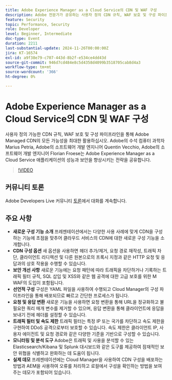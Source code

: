 ```yaml
---
title: Adobe Experience Manager as a Cloud Service의 CDN 및 WAF 구성
description: Adobe 전문가가 공유하는 사용자 정의 CDN 규칙, WAF 보호 및 구성 파이프라인을 통해 Adobe Experience Manager as a Cloud Service 애플리케이션의 성능과 보안을 향상시킵니다.
feature: Security
topic: Performance, Security
role: Developer
level: Beginner, Intermediate
doc-type: Event
duration: 2211
last-substantial-update: 2024-11-26T00:00:00Z
jira: KT-16574
exl-id: a9f38e79-c707-443d-8b2f-e534ce4dd43d
source-git-commit: 946d7cd484e8c5d4358d4099b3518705cab8d4a3
workflow-type: tm+mt
source-wordcount: '366'
ht-degree: 0%

---
```


# Adobe Experience Manager as a Cloud Service의 CDN 및 WAF 구성

사용자 정의 가능한 CDN 규칙, WAF 보호 및 구성 파이프라인을 통해 Adobe Managed CDN의 모든 가능성을 최대한 활용하십시오. Adobe의 수석 컴퓨터 과학자 Marius Petria, Adobe의 소프트웨어 개발 엔지니어 Quentin Vecchio, Adobe의 소프트웨어 개발 엔지니어 Florian Froese는 Adobe Experience Manager as a Cloud Service 애플리케이션의 성능과 보안을 향상시키는 전략을 공유합니다.

>[!VIDEO](https://video.tv.adobe.com/v/3440401/?learn=on&enablevpops)

## 커뮤니티 토론

Adobe Developers Live 커뮤니티 [토론](https://adobe.ly/3O0TyYa)에서 대화를 계속합니다.

## 주요 사항

* **새로운 구성 기능 소개** 프레젠테이션에서는 다양한 사용 사례에 맞게 CDN을 구성하는 기능에 초점을 맞추어 클라우드 서비스의 CDN에 대한 새로운 구성 기능을 소개합니다.
* **CDN 구성 옵션** 새 옵션을 사용하면 헤더 추가/제거, 요청 경로 재작성, 트래픽 차단, 클라이언트 리디렉션 및 다른 원본으로의 프록시 지정과 같은 HTTP 요청 및 응답과의 상호 작용을 수행할 수 있습니다.
* **보안 개선 사항** 새로운 기능에는 요청 패턴에 따라 트래픽을 차단하거나 기록하는 트래픽 필터 규칙, SQL 삽입 및 XSS와 같은 웹 공격에 대한 고급 보호를 위한 M WAF의 도입이 포함됩니다.
* **선언적 구성** 구성은 YAML 파일을 사용하여 수행되고 Cloud Manager의 구성 파이프라인을 통해 배포되므로 빠르고 간단한 프로세스가 됩니다.
* **요청 및 응답 변환** 새로운 기능을 사용하면 요청 변환을 통해 URL을 정규화하고 불필요한 쿼리 매개 변수를 제거할 수 있으며, 응답 변환을 통해 클라이언트에 응답을 보내기 전에 헤더를 설정할 수 있습니다.
* **트래픽 필터 및 속도 제한** 트래픽 필터는 특정 IP 또는 국가를 차단하고 속도 제한을 구현하여 DDoS 공격으로부터 보호할 수 있습니다. 속도 제한은 클라이언트 IP, 사용자 에이전트 및 요청 경로와 같은 다양한 기준을 기반으로 구성할 수 있습니다.
* **모니터링 및 분석 도구** Adobe은 트래픽 및 사용을 분석할 수 있는 Elasticsearch/Kibana 및 Splunk 대시보드와 같은 도구를 제공하여 잠재적인 보안 위협을 식별하고 완화하는 데 도움이 됩니다.
* **실제 데모** 프레젠테이션에는 Cloud Manager을 사용하여 CDN 구성을 배포하는 방법과 AEM을 사용하여 오류를 처리하고 로컬에서 구성을 확인하는 방법을 보여 주는 데모가 포함되어 있습니다.
